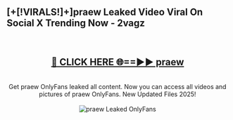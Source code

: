 <h2>[+[!VIRALS!]+]praew Leaked Video Viral On Social X Trending Now - 2vagz</h2>
<br>
<div align="center">
<h2><a href="https://libra.edu.pl?praew" rel="nofollow">🔴 CLICK HERE 🌐==►► praew</a></h2>
<br>
Get praew OnlyFans leaked all content. Now you can access all videos and pictures of praew OnlyFans. New Updated Files 2025!
<br>
<br>
<a href="https://libra.edu.pl?praew" rel="nofollow" data-target="animated-image.originalLink"><img src="https://i.ibb.co.com/WyWwxjT/player-gif2.gif" alt="praew Leaked OnlyFans" style="max-width: 100%; display: inline-block;" data-target="animated-image.originalImage"></a>
</div>
<br>
